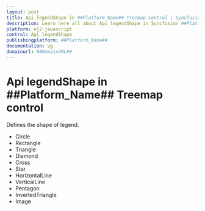 ```yaml
---
layout: post
title: Api legendShape in ##Platform_Name## Treemap control | Syncfusion
description: Learn here all about Api legendShape in Syncfusion ##Platform_Name## Treemap control of Syncfusion Essential JS 2 and more.
platform: ej2-javascript
control: Api legendShape 
publishingplatform: ##Platform_Name##
documentation: ug
domainurl: ##DomainURL##
---
```


# Api legendShape in ##Platform_Name## Treemap control

Defines the shape of legend.
* Circle
* Rectangle
* Triangle
* Diamond
* Cross
* Star
* HorizontalLine
* VerticalLine
* Pentagon
* InvertedTriangle
* Image